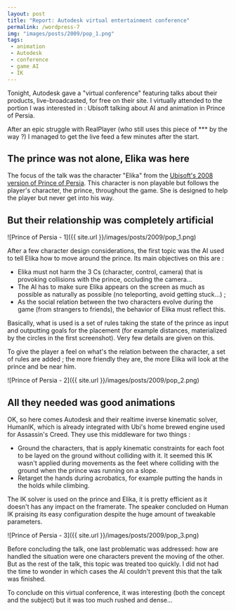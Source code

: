 ```yaml
---
layout: post
title: "Report: Autodesk virtual entertainment conference"
permalink: /wordpress-7
img: "images/posts/2009/pop_1.png"
tags:
 - animation
 - Autodesk
 - conference
 - game AI
 - IK
---
```


Tonight, Autodesk gave a "virtual conference" featuring talks about their products, live-broadcasted, for free on their site. I virtually attended to the portion I was interested in : Ubisoft talking about AI and animation in Prince of Persia.

After an epic struggle with RealPlayer (who still uses this piece of *** by the way ?) I managed to get the live feed a few minutes after the start.

## The prince was not alone, Elika was here ##

The focus of the talk was the character "Elika" from the [Ubisoft's 2008 version of Prince of Persia][1]. This character is non playable but follows the player's character, the prince, throughout the game. She is designed to help the player but never get into his way.

## But their relationship was completely artificial ##

![Prince of Persia - 1]({{ site.url }}/images/posts/2009/pop_1.png)

After a few character design considerations, the first topic was the AI used to tell Elika how to move around the prince. Its main objectives on this are :

 - Elika must not harm the 3 Cs (character, control, camera) that is provoking collisions with the prince, occluding the camera...
 - The AI has to make sure Elika appears on the screen as much as possible as naturally as possible (no teleporting, avoid getting stuck...) ;
 - As the social relation between the two characters evolve during the game (from strangers to friends), the behavior of Elika must reflect this.
 
Basically, what is used is a set of rules taking the state of the prince as input and outputting goals for the placement (for example distances, materialized by the circles in the first screenshot). Very few details are given on this.

To give the player a feel on what's the relation between the character, a set of rules are added ; the more friendly they are, the more Elika will look at the prince and be near him.

![Prince of Persia - 2]({{ site.url }}/images/posts/2009/pop_2.png)

## All they needed was good animations ##

OK, so here comes Autodesk and their realtime inverse kinematic solver, HumanIK, which is already integrated with Ubi's home brewed engine used for Assassin's Creed. They use this middleware for two things :

 - Ground the characters, that is apply kinematic constraints for each foot to be layed on the ground without colliding with it. It seemed this IK wasn't applied during movements as the feet where colliding with the ground when the prince was running on a slope.
 - Retarget the hands during acrobatics, for example putting the hands in the holds while climbing.
 
The IK solver is used on the prince and Elika, it is pretty efficient as it doesn't has any impact on the framerate. The speaker concluded on Human IK praising its easy configuration despite the huge amount of tweakable parameters.

![Prince of Persia - 3]({{ site.url }}/images/posts/2009/pop_3.png)

Before concluding the talk, one last problematic was addressed: how are handled the situation were one characters prevent the moving of the other. But as the rest of the talk, this topic was treated too quickly. I did not had the time to wonder in which cases the AI couldn't prevent this that the talk was finished.

To conclude on this virtual conference, it was interesting (both the concept and the subject) but it was too much rushed and dense...

 [1]: http://en.wikipedia.org/wiki/Prince_of_Persia_(2008_video_game)